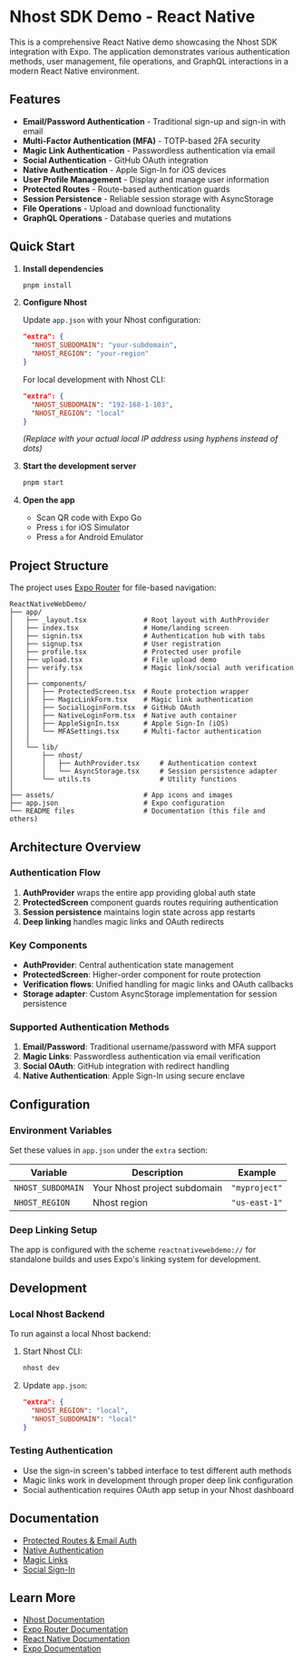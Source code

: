 # Nhost SDK Demo - React Native

This is a comprehensive React Native demo showcasing the Nhost SDK integration with Expo. The application demonstrates various authentication methods, user management, file operations, and GraphQL interactions in a modern React Native environment.

## Features

- **Email/Password Authentication** - Traditional sign-up and sign-in with email
- **Multi-Factor Authentication (MFA)** - TOTP-based 2FA security
- **Magic Link Authentication** - Passwordless authentication via email
- **Social Authentication** - GitHub OAuth integration
- **Native Authentication** - Apple Sign-In for iOS devices
- **User Profile Management** - Display and manage user information
- **Protected Routes** - Route-based authentication guards
- **Session Persistence** - Reliable session storage with AsyncStorage
- **File Operations** - Upload and download functionality
- **GraphQL Operations** - Database queries and mutations

## Quick Start

1. **Install dependencies**

   ```bash
   pnpm install
   ```

2. **Configure Nhost**

   Update `app.json` with your Nhost configuration:

   ```json
   "extra": {
     "NHOST_SUBDOMAIN": "your-subdomain",
     "NHOST_REGION": "your-region"
   }
   ```

   For local development with Nhost CLI:

   ```json
   "extra": {
     "NHOST_SUBDOMAIN": "192-168-1-103",
     "NHOST_REGION": "local"
   }
   ```

   _(Replace with your actual local IP address using hyphens instead of dots)_

3. **Start the development server**

   ```bash
   pnpm start
   ```

4. **Open the app**
   - Scan QR code with Expo Go
   - Press `i` for iOS Simulator
   - Press `a` for Android Emulator

## Project Structure

The project uses [Expo Router](https://docs.expo.dev/router/introduction/) for file-based navigation:

```
ReactNativeWebDemo/
├── app/
│   ├── _layout.tsx              # Root layout with AuthProvider
│   ├── index.tsx                # Home/landing screen
│   ├── signin.tsx               # Authentication hub with tabs
│   ├── signup.tsx               # User registration
│   ├── profile.tsx              # Protected user profile
│   ├── upload.tsx               # File upload demo
│   ├── verify.tsx               # Magic link/social auth verification
│   │
│   ├── components/
│   │   ├── ProtectedScreen.tsx  # Route protection wrapper
│   │   ├── MagicLinkForm.tsx    # Magic link authentication
│   │   ├── SocialLoginForm.tsx  # GitHub OAuth
│   │   ├── NativeLoginForm.tsx  # Native auth container
│   │   ├── AppleSignIn.tsx      # Apple Sign-In (iOS)
│   │   └── MFASettings.tsx      # Multi-factor authentication
│   │
│   └── lib/
│       ├── nhost/
│       │   ├── AuthProvider.tsx     # Authentication context
│       │   └── AsyncStorage.tsx     # Session persistence adapter
│       └── utils.ts                 # Utility functions
│
├── assets/                      # App icons and images
├── app.json                     # Expo configuration
└── README files                 # Documentation (this file and others)
```

## Architecture Overview

### Authentication Flow

1. **AuthProvider** wraps the entire app providing global auth state
2. **ProtectedScreen** component guards routes requiring authentication
3. **Session persistence** maintains login state across app restarts
4. **Deep linking** handles magic links and OAuth redirects

### Key Components

- **AuthProvider**: Central authentication state management
- **ProtectedScreen**: Higher-order component for route protection
- **Verification flows**: Unified handling for magic links and OAuth callbacks
- **Storage adapter**: Custom AsyncStorage implementation for session persistence

### Supported Authentication Methods

1. **Email/Password**: Traditional username/password with MFA support
2. **Magic Links**: Passwordless authentication via email verification
3. **Social OAuth**: GitHub integration with redirect handling
4. **Native Authentication**: Apple Sign-In using secure enclave

## Configuration

### Environment Variables

Set these values in `app.json` under the `extra` section:

| Variable          | Description                  | Example       |
| ----------------- | ---------------------------- | ------------- |
| `NHOST_SUBDOMAIN` | Your Nhost project subdomain | `"myproject"` |
| `NHOST_REGION`    | Nhost region                 | `"us-east-1"` |

### Deep Linking Setup

The app is configured with the scheme `reactnativewebdemo://` for standalone builds and uses Expo's linking system for development.

## Development

### Local Nhost Backend

To run against a local Nhost backend:

1. Start Nhost CLI:

   ```bash
   nhost dev
   ```

2. Update `app.json`:
   ```json
   "extra": {
     "NHOST_REGION": "local",
     "NHOST_SUBDOMAIN": "local"
   }
   ```

### Testing Authentication

- Use the sign-in screen's tabbed interface to test different auth methods
- Magic links work in development through proper deep link configuration
- Social authentication requires OAuth app setup in your Nhost dashboard

## Documentation

- [Protected Routes & Email Auth](./README_PROTECTED_ROUTES.md)
- [Native Authentication](./README_NATIVE_AUTHENTICATION.md)
- [Magic Links](./README_MAGIC_LINKS.md)
- [Social Sign-In](./README_SOCIAL_SIGNIN.md)

## Learn More

- [Nhost Documentation](https://docs.nhost.io/)
- [Expo Router Documentation](https://docs.expo.dev/router/)
- [React Native Documentation](https://reactnative.dev/)
- [Expo Documentation](https://docs.expo.dev/)
